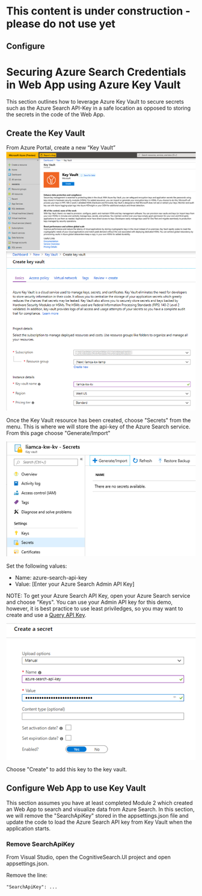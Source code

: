 # This content is under construction - please do not use yet
## Configure 
# Securing Azure Search Credentials in Web App using Azure Key Vault

This section outlines how to leverage Azure Key Vault to secure secrets such as the Azure Search API-Key in a safe location as opposed to storing the secrets in the code of the Web App.

## Create the Key Vault
From Azure Portal, create a new “Key Vault”
![](/images/create-kv-1.png)
![](/images/create-kv-2.png)

Once the Key Vault resource has been created, choose "Secrets" from the menu.  This is where we will store the api-key of the Azure Search service.  From this page choose "Generate/Import"

![](/images/kv-create-secret.png)

Set the following values:
* Name: azure-search-api-key
* Value: [Enter your Azure Search Admin API Key]

NOTE: To get your Azure Search API Key, open your Azure Search service and choose "Keys".  You can use your Admin API key for this demo, however, it is best practice to use least priviledges, so you may want to create and use a [Query API Key](https://docs.microsoft.com/en-us/azure/search/search-security-api-keys).

![](/images/kv-set-secret.png)

Choose "Create" to add this key to the key vault.

## Configure Web App to use Key Vault

This section assumes you have at least completed Module 2 which created an Web App to search and visualize data from Azure Search.  In this section, we will remove the "SearchApiKey" stored in the appsettings.json file and update the code to load the Azure Search API key from Key Vault when the application starts.

### Remove SearchApiKey

From Visual Studio, open the CognitiveSearch.UI project and open appsettings.json.

Remove the line:
```
"SearchApiKey": ...
```
